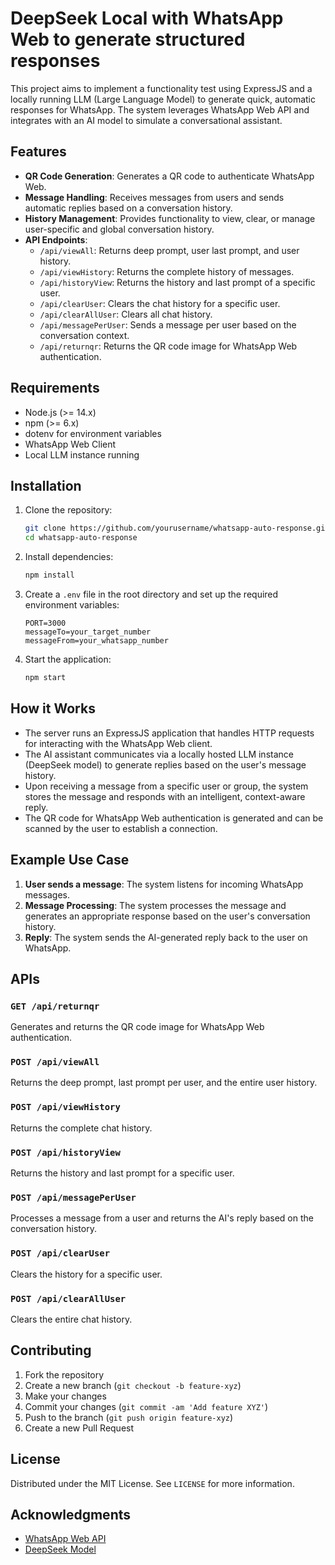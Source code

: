 # DeepSeek Local with WhatsApp Web to generate structured responses

This project aims to implement a functionality test using ExpressJS and a locally running LLM (Large Language Model) to generate quick, automatic responses for WhatsApp. The system leverages WhatsApp Web API and integrates with an AI model to simulate a conversational assistant.

## Features

- **QR Code Generation**: Generates a QR code to authenticate WhatsApp Web.
- **Message Handling**: Receives messages from users and sends automatic replies based on a conversation history.
- **History Management**: Provides functionality to view, clear, or manage user-specific and global conversation history.
- **API Endpoints**:
  - `/api/viewAll`: Returns deep prompt, user last prompt, and user history.
  - `/api/viewHistory`: Returns the complete history of messages.
  - `/api/historyView`: Returns the history and last prompt of a specific user.
  - `/api/clearUser`: Clears the chat history for a specific user.
  - `/api/clearAllUser`: Clears all chat history.
  - `/api/messagePerUser`: Sends a message per user based on the conversation context.
  - `/api/returnqr`: Returns the QR code image for WhatsApp Web authentication.

## Requirements

- Node.js (>= 14.x)
- npm (>= 6.x)
- dotenv for environment variables
- WhatsApp Web Client
- Local LLM instance running

## Installation

1. Clone the repository:

   ```bash
   git clone https://github.com/yourusername/whatsapp-auto-response.git
   cd whatsapp-auto-response
   ```

2. Install dependencies:

   ```bash
   npm install
   ```

3. Create a `.env` file in the root directory and set up the required environment variables:

   ```env
   PORT=3000
   messageTo=your_target_number
   messageFrom=your_whatsapp_number
   ```

4. Start the application:

   ```bash
   npm start
   ```

## How it Works

- The server runs an ExpressJS application that handles HTTP requests for interacting with the WhatsApp Web client.
- The AI assistant communicates via a locally hosted LLM instance (DeepSeek model) to generate replies based on the user's message history.
- Upon receiving a message from a specific user or group, the system stores the message and responds with an intelligent, context-aware reply.
- The QR code for WhatsApp Web authentication is generated and can be scanned by the user to establish a connection.

## Example Use Case

1. **User sends a message**: The system listens for incoming WhatsApp messages.
2. **Message Processing**: The system processes the message and generates an appropriate response based on the user's conversation history.
3. **Reply**: The system sends the AI-generated reply back to the user on WhatsApp.

## APIs

### `GET /api/returnqr`

Generates and returns the QR code image for WhatsApp Web authentication.

### `POST /api/viewAll`

Returns the deep prompt, last prompt per user, and the entire user history.

### `POST /api/viewHistory`

Returns the complete chat history.

### `POST /api/historyView`

Returns the history and last prompt for a specific user.

### `POST /api/messagePerUser`

Processes a message from a user and returns the AI's reply based on the conversation history.

### `POST /api/clearUser`

Clears the history for a specific user.

### `POST /api/clearAllUser`

Clears the entire chat history.

## Contributing

1. Fork the repository
2. Create a new branch (`git checkout -b feature-xyz`)
3. Make your changes
4. Commit your changes (`git commit -am 'Add feature XYZ'`)
5. Push to the branch (`git push origin feature-xyz`)
6. Create a new Pull Request

## License

Distributed under the MIT License. See `LICENSE` for more information.

## Acknowledgments

- [WhatsApp Web API](https://github.com/viniciusfreitasdev/deepseek-with-whatsapp.git)
- [DeepSeek Model](https://www.deepseek.com/)
